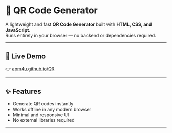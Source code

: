 # 📱 QR Code Generator

A lightweight and fast **QR Code Generator** built with **HTML, CSS, and JavaScript**.  
Runs entirely in your browser — no backend or dependencies required.

---

## 🚀 Live Demo
👉 [apm4u.github.io/QR](https://apm4u.github.io/QR/)

---

## ✨ Features
- Generate QR codes instantly
- Works offline in any modern browser
- Minimal and responsive UI
- No external libraries required

---
